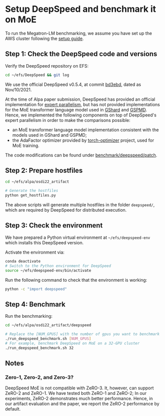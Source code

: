 # Setup DeepSpeed and benchmark it on MoE
To run the Megatron-LM benchmarking, we assume you have set up the AWS cluster following the [setup guide](../README.md).

## Step 1: Check the DeepSpeed code and versions
Verify the DeepSpeed repository on EFS:
```bash
cd ~/efs/DeepSpeed && git log
```

We use the official DeepSpeed v0.5.4, at commit [bd3ebd](https://github.com/microsoft/DeepSpeed/tree/bd3ebddf3628f3f77d3460e49626c8af7825a92c), 
dated as Nov/10/2021.

At the time of Alpa paper submission, DeepSpeed has provided an official implementation for [expert parallelism](https://www.deepspeed.ai/tutorials/mixture-of-experts/), but 
has not provided implementations for the MoE transformer language model used in [GShard](https://arxiv.org/pdf/2006.16668.pdf) and [GSPMD](https://arxiv.org/pdf/2105.04663.pdf).
Hence, we implemented the following components on top of DeepSpeed's expert parallelism in order to make the comparisons possible:
- an MoE transformer language model implementation consistent with the models used in GShard and GSPMD;
- the AdaFactor optimizer provided by [torch-optimizer](https://github.com/jettify/pytorch-optimizer) project, used for MoE training.

The code modifications can be found under [benchmark/deepspeed/patch](../../benchmark/deepspeed/patch).

## Step 2: Prepare hostfiles
```bash
cd ~/efs/alpa/osdi22_artifact

# Generate the hostfiles
python get_hostfiles.py
```
The above scripts will generate multiple hostfiles in the folder `deepspeed/`, which are required by DeepSpeed for distributed execution.

## Step 3: Check the environment
We have prepared a Python virtual environment at `~/efs/deepspeed-env` which installs this DeepSpeed version.

Activate the environment via:
```bash
conda deactivate
# Switch to the Python environment for DeepSpeed
source ~/efs/deepspeed-env/bin/activate
```
Run the following command to check that the environment is working:
```bash
python -c "import deepspeed"
```

## Step 4: Benchmark
Run the benchmarking:
```bash
cd ~/efs/alpa/osdi22_artifact/deepspeed

# Replace the [NUM_GPUS] with the number of gpus you want to benchmark with, e.g., 1, 4, 8, 16, 32.
./run_deepspeed_benchmark.sh [NUM_GPUS]
# For example, benchmark DeepSpeed on MoE on a 32-GPU cluster
./run_deepspeed_benchmark.sh 32
```

## Notes

### Zero-1, Zero-2, and Zero-3?
DeepSpeed MoE is not compatible with ZeRO-3. It, however, can support ZeRO-2 and ZeRO-1. We have tested both ZeRO-1 and ZeRO-2; In our experiments, ZeRO-2 demonstrates much better performance. Hence, in our artifact evaluation and the paper, we report the ZeRO-2 performance by default. 
